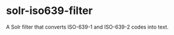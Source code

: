 solr-iso639-filter
==================

A Solr filter that converts ISO-639-1 and ISO-639-2 codes into text.
